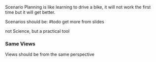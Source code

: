 Scenario Planning is like learning to drive a bike, it will not work the first time but it will get better. 

Scenarios should be:
#todo get more from slides

not Science, but a practical tool 

### Same Views
Views should be from the same perspective


